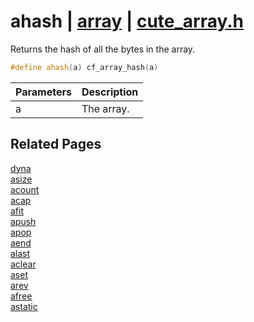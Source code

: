 # ahash | [array](https://github.com/RandyGaul/cute_framework/blob/master/docs/array/README.md) | [cute_array.h](https://github.com/RandyGaul/cute_framework/blob/master/include/cute_array.h)

Returns the hash of all the bytes in the array.

```cpp
#define ahash(a) cf_array_hash(a)
```

Parameters | Description
--- | ---
a | The array.

## Related Pages

[dyna](https://github.com/RandyGaul/cute_framework/blob/master/docs/array/dyna.md)  
[asize](https://github.com/RandyGaul/cute_framework/blob/master/docs/array/asize.md)  
[acount](https://github.com/RandyGaul/cute_framework/blob/master/docs/array/acount.md)  
[acap](https://github.com/RandyGaul/cute_framework/blob/master/docs/array/acap.md)  
[afit](https://github.com/RandyGaul/cute_framework/blob/master/docs/array/afit.md)  
[apush](https://github.com/RandyGaul/cute_framework/blob/master/docs/array/apush.md)  
[apop](https://github.com/RandyGaul/cute_framework/blob/master/docs/array/apop.md)  
[aend](https://github.com/RandyGaul/cute_framework/blob/master/docs/array/aend.md)  
[alast](https://github.com/RandyGaul/cute_framework/blob/master/docs/array/alast.md)  
[aclear](https://github.com/RandyGaul/cute_framework/blob/master/docs/array/aclear.md)  
[aset](https://github.com/RandyGaul/cute_framework/blob/master/docs/array/aset.md)  
[arev](https://github.com/RandyGaul/cute_framework/blob/master/docs/array/arev.md)  
[afree](https://github.com/RandyGaul/cute_framework/blob/master/docs/array/afree.md)  
[astatic](https://github.com/RandyGaul/cute_framework/blob/master/docs/array/astatic.md)  
